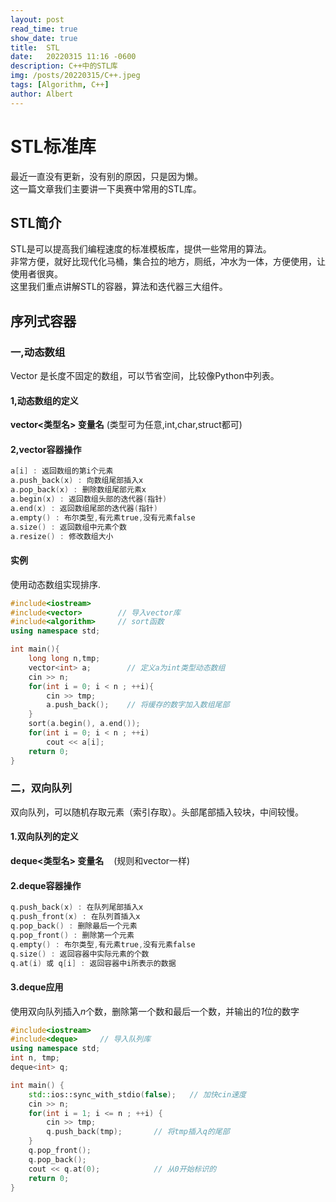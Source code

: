 ```yaml
---
layout: post
read_time: true
show_date: true
title:  STL
date:   20220315 11:16 -0600
description: C++中的STL库
img: /posts/20220315/C++.jpeg
tags: [Algorithm, C++]
author: Albert
---
```


# STL标准库

最近一直没有更新，没有别的原因，只是因为懒。  
这一篇文章我们主要讲一下奥赛中常用的STL库。  

## **STL简介**

STL是可以提高我们编程速度的标准模板库，提供一些常用的算法。  
非常方便，就好比现代化马桶，集合拉的地方，厕纸，冲水为一体，方便使用，让使用者很爽。  
这里我们重点讲解STL的容器，算法和迭代器三大组件。

## **序列式容器**

### **一,动态数组**

Vector 是长度不固定的数组，可以节省空间，比较像Python中列表。  

#### **1,动态数组的定义**

**vector<类型名> 变量名** (类型可为任意,int,char,struct都可)  

#### **2,vector容器操作**

```cpp
a[i] : 返回数组的第i个元素  
a.push_back(x) : 向数组尾部插入x  
a.pop_back(x) : 删除数组尾部元素x  
a.begin(x) : 返回数组头部的迭代器(指针)
a.end(x) : 返回数组尾部的迭代器(指针)
a.empty() : 布尔类型,有元素true,没有元素false
a.size() : 返回数组中元素个数
a.resize() : 修改数组大小
```

#### **实例**

使用动态数组实现排序.

```cpp
#include<iostream>
#include<vector>        // 导入vector库
#include<algorithm>     // sort函数
using namespace std;

int main(){
    long long n,tmp;
    vector<int> a;        // 定义a为int类型动态数组
    cin >> n;
    for(int i = 0; i < n ; ++i){
        cin >> tmp;
        a.push_back();    // 将缓存的数字加入数组尾部
    }    
    sort(a.begin(), a.end());
    for(int i = 0; i < n ; ++i)
        cout << a[i];
    return 0;
}
```

### **二，双向队列**

双向队列，可以随机存取元素（索引存取）。头部尾部插入较块，中间较慢。

#### **1.双向队列的定义**

**deque<类型名> 变量名**    (规则和vector一样)

#### **2.deque容器操作**

```cpp
q.push_back(x) : 在队列尾部插入x
q.push_front(x) : 在队列首插入x
q.pop_back() : 删除最后一个元素
q.pop_front() : 删除第一个元素
q.empty() : 布尔类型,有元素true,没有元素false
q.size() : 返回容器中实际元素的个数
q.at(i) 或 q[i] : 返回容器中i所表示的数据
```

#### **3.deque应用**

使用双向队列插入*n*个数，删除第一个数和最后一个数，并输出的*1*位的数字

```cpp
#include<iostream>
#include<deque>		// 导入队列库 
using namespace std;
int n, tmp;
deque<int> q;

int main() {
	std::ios::sync_with_stdio(false);	// 加快cin速度
	cin >> n;
	for(int i = 1; i <= n ; ++i) {
		cin >> tmp;
		q.push_back(tmp);		// 将tmp插入q的尾部
	}
	q.pop_front();
	q.pop_back();
	cout << q.at(0);			// 从0开始标识的 
	return 0;
}
```